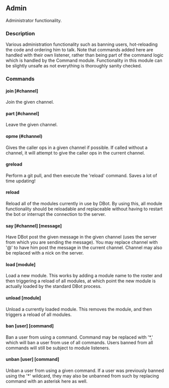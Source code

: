 ## Admin

Administrator functionality.

### Description

Various administration functionality such as banning users, hot-reloading the 
code and ordering him to talk. Note that commands added here are handled with
their own listener, rather than being part of the command logic which is handled
by the Command module. Functionality in this module can be slightly unsafe as
not everything is thoroughly sanity checked.

### Commands

#### join [#channel]
Join the given channel.

#### part [#channel]
Leave the given channel.

#### opme (#channel)
Gives the caller ops in a given channel if possible. If called without a
channel, it will attempt to give the caller ops in the current channel.

#### greload
Perform a git pull, and then execute the 'reload' command. Saves a lot of time
updating!

#### reload
Reload all of the modules currently in use by DBot. By using this, all module
functionality should be reloadable and replaceable without having to restart the
bot or interrupt the connection to the server.

#### say [#channel] [message]
Have DBot post the given message in the given channel (uses the server from
which you are sending the message). You may replace channel with '@' to have him
post the message in the current channel. Channel may also be replaced with a
nick on the server.

#### load [module]
Load a new module. This works by adding a module name to the roster and then
triggering a reload of all modules, at which point the new module is actually
loaded by the standard DBot process.

#### unload [module]
Unload a currently loaded module. This removes the module, and then triggers a
reload of all modules.

#### ban [user] [command]
Ban a user from using a command. Command may be replaced with '\*,' which will
ban a user from use of all commands. Users banned from all commands will still
be subject to module listeners.

#### unban [user] [command]
Unban a user from using a given command. If a user was previously banned using
the '\*' wildcard, they may also be unbanned from such by replacing command with
an asterisk here as well.
